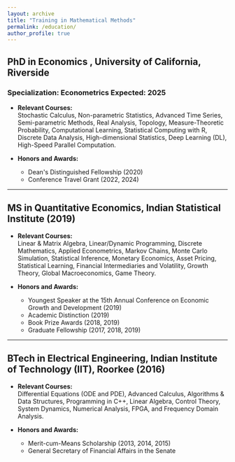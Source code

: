 ```yaml
---
layout: archive
title: "Training in Mathematical Methods"
permalink: /education/
author_profile: true
---
```


## PhD in Economics , University of California, Riverside 
 ### Specialization: Econometrics          Expected: 2025
- **Relevant Courses:**  
  Stochastic Calculus, Non-parametric Statistics, Advanced Time Series, Semi-parametric Methods, Real Analysis, Topology, Measure-Theoretic Probability, Computational Learning, Statistical Computing with R, Discrete Data Analysis, High-dimensional Statistics, Deep Learning (DL), High-Speed Parallel Computation.

- **Honors and Awards:**  
  - Dean's Distinguished Fellowship (2020)  
  - Conference Travel Grant (2022, 2024)

****

## MS in Quantitative Economics, Indian Statistical Institute (2019)

- **Relevant Courses:**  
  Linear & Matrix Algebra, Linear/Dynamic Programming, Discrete Mathematics, Applied Econometrics, Markov Chains, Monte Carlo Simulation, Statistical Inference, Monetary Economics, Asset Pricing, Statistical Learning, Financial Intermediaries and Volatility, Growth Theory, Global Macroeconomics, Game Theory.

- **Honors and Awards:**  
  - Youngest Speaker at the 15th Annual Conference on Economic Growth and Development (2019)  
  - Academic Distinction (2019)  
  - Book Prize Awards (2018, 2019)  
  - Graduate Fellowship (2017, 2018, 2019)

****

## BTech in Electrical Engineering, Indian Institute of Technology (IIT), Roorkee (2016)

- **Relevant Courses:**  
  Differential Equations (ODE and PDE), Advanced Calculus, Algorithms & Data Structures, Programming in C++, Linear Algebra, Control Theory, System Dynamics, Numerical Analysis, FPGA,  and Frequency Domain Analysis.

- **Honors and Awards:**  
  - Merit-cum-Means Scholarship (2013, 2014, 2015)  
  - General Secretary of Financial Affairs in the Senate
